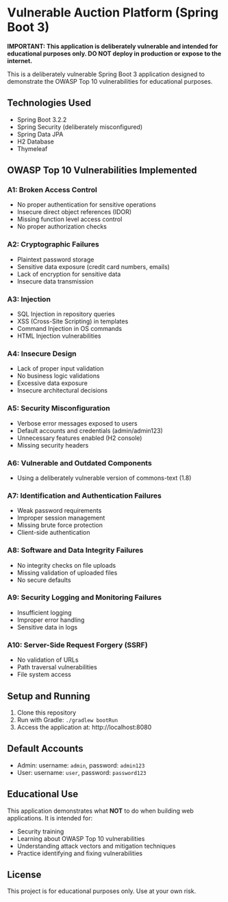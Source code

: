 # Vulnerable Auction Platform (Spring Boot 3)

**IMPORTANT: This application is deliberately vulnerable and intended for educational purposes only. DO NOT deploy in production or expose to the internet.**

This is a deliberately vulnerable Spring Boot 3 application designed to demonstrate the OWASP Top 10 vulnerabilities for educational purposes.

## Technologies Used

- Spring Boot 3.2.2
- Spring Security (deliberately misconfigured)
- Spring Data JPA
- H2 Database
- Thymeleaf

## OWASP Top 10 Vulnerabilities Implemented

### A1: Broken Access Control
- No proper authentication for sensitive operations
- Insecure direct object references (IDOR)
- Missing function level access control
- No proper authorization checks

### A2: Cryptographic Failures
- Plaintext password storage
- Sensitive data exposure (credit card numbers, emails)
- Lack of encryption for sensitive data
- Insecure data transmission

### A3: Injection
- SQL Injection in repository queries
- XSS (Cross-Site Scripting) in templates
- Command Injection in OS commands
- HTML Injection vulnerabilities

### A4: Insecure Design
- Lack of proper input validation
- No business logic validations
- Excessive data exposure
- Insecure architectural decisions

### A5: Security Misconfiguration
- Verbose error messages exposed to users
- Default accounts and credentials (admin/admin123)
- Unnecessary features enabled (H2 console)
- Missing security headers

### A6: Vulnerable and Outdated Components
- Using a deliberately vulnerable version of commons-text (1.8)

### A7: Identification and Authentication Failures
- Weak password requirements
- Improper session management
- Missing brute force protection
- Client-side authentication

### A8: Software and Data Integrity Failures
- No integrity checks on file uploads
- Missing validation of uploaded files
- No secure defaults

### A9: Security Logging and Monitoring Failures
- Insufficient logging
- Improper error handling
- Sensitive data in logs

### A10: Server-Side Request Forgery (SSRF)
- No validation of URLs
- Path traversal vulnerabilities
- File system access

## Setup and Running

1. Clone this repository
2. Run with Gradle: `./gradlew bootRun`
3. Access the application at: http://localhost:8080

## Default Accounts

- Admin: username: `admin`, password: `admin123`
- User: username: `user`, password: `password123`

## Educational Use

This application demonstrates what **NOT** to do when building web applications. It is intended for:

- Security training
- Learning about OWASP Top 10 vulnerabilities
- Understanding attack vectors and mitigation techniques
- Practice identifying and fixing vulnerabilities

## License

This project is for educational purposes only. Use at your own risk.